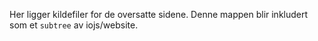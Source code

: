 Her ligger kildefiler for de oversatte sidene. Denne mappen blir inkludert som
et `subtree` av iojs/website.
